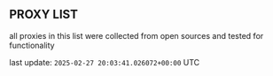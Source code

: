 ## PROXY LIST

all proxies in this list were collected from open sources and tested for functionality

last update: `2025-02-27 20:03:41.026072+00:00` UTC
